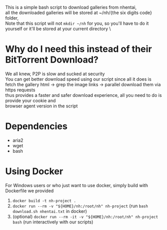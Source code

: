 This is a simple bash script to download galleries from nhentai, \
all the downloaded galleries will be stored at ~/nh/{the six digits code} folder, \
Note that this script will not `mkdir ~/nh` for you, so you'll have to do it yourself or it'll be stored at your current directory \

# Why do I need this instead of their BitTorrent Download?
We all knew, P2P is slow and sucked at security \
You can get better download speed using our script since all it does is \
fetch the gallery html -> grep the image links -> parallel download them via https requests \
thus provides a faster and safer download experience, all you need to do is provide your cookie and \
browser agent version in the script

# Dependencies
* aria2
* wget
* bash

# Using Docker
For Windows users or who just want to use docker, simply build with Dockerfile we provided 
1. `docker build -t nh-project .`
2. `docker run --rm -v "${HOME}/nh:/root/nh" nh-project` (run `bash download.sh nhentai.txt` in docker)
3. (optional) `docker run --rm -it -v "${HOME}/nh:/root/nh" nh-project bash` (run interactively with our scripts)
